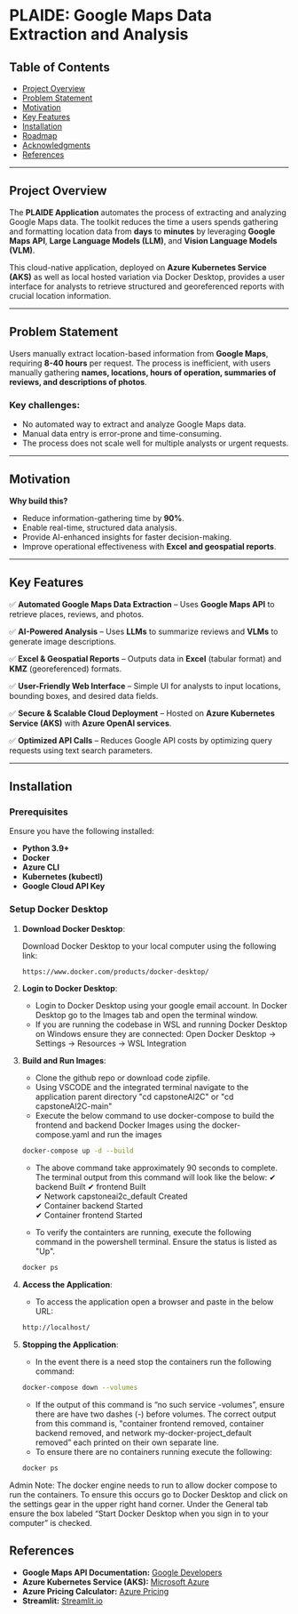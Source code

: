 # PLAIDE: Google Maps Data Extraction and Analysis

## Table of Contents
- [Project Overview](#project-overview)
- [Problem Statement](#problem-statement)
- [Motivation](#motivation)
- [Key Features](#key-features)
- [Installation](#installation)
- [Roadmap](#roadmap)
- [Acknowledgments](#acknowledgments)
- [References](#references)

---

## Project Overview

The **PLAIDE Application** automates the process of extracting and analyzing Google Maps data. The toolkit reduces the time a users spends gathering and formatting location data from **days** to **minutes** by leveraging **Google Maps API**, **Large Language Models (LLM)**, and **Vision Language Models (VLM)**.

This cloud-native application, deployed on **Azure Kubernetes Service (AKS)** as well as local hosted variation via Docker Desktop, provides a user interface for analysts to retrieve structured and georeferenced reports with crucial location information.

---

## Problem Statement

Users manually extract location-based information from **Google Maps**, requiring **8-40 hours** per request. The process is inefficient, with users manually gathering **names, locations, hours of operation, summaries of reviews, and descriptions of photos**.

### Key challenges:
- No automated way to extract and analyze Google Maps data.
- Manual data entry is error-prone and time-consuming.
- The process does not scale well for multiple analysts or urgent requests.

---

## Motivation

**Why build this?**
- Reduce information-gathering time by **90%**.
- Enable real-time, structured data analysis.
- Provide AI-enhanced insights for faster decision-making.
- Improve operational effectiveness with **Excel and geospatial reports**.

---

## Key Features

✅ **Automated Google Maps Data Extraction** – Uses **Google Maps API** to retrieve places, reviews, and photos.

✅ **AI-Powered Analysis** – Uses **LLMs** to summarize reviews and **VLMs** to generate image descriptions.

✅ **Excel & Geospatial Reports** – Outputs data in **Excel** (tabular format) and **KMZ** (georeferenced) formats.

✅ **User-Friendly Web Interface** – Simple UI for analysts to input locations, bounding boxes, and desired data fields.

✅ **Secure & Scalable Cloud Deployment** – Hosted on **Azure Kubernetes Service (AKS)** with **Azure OpenAI services**.

✅ **Optimized API Calls** – Reduces Google API costs by optimizing query requests using text search parameters.

---

## Installation

### Prerequisites
Ensure you have the following installed:
- **Python 3.9+**
- **Docker**
- **Azure CLI**
- **Kubernetes (kubectl)**
- **Google Cloud API Key**

### Setup Docker Desktop
1. **Download Docker Desktop**:

   Download Docker Desktop to your local computer using the following link:
   
   ```sh
   https://www.docker.com/products/docker-desktop/
   ```
   
3. **Login to Docker Desktop**:

   - Login to Docker Desktop using your google email account. In Docker Desktop go to the Images tab and open the terminal window.
   - If you are running the codebase in WSL and running Docker Desktop on Windows ensure they are connected: Open Docker Desktop → Settings → Resources → WSL Integration

4. **Build and Run Images**:

   - Clone the github repo or download code zipfile. 
   - Using VSCODE and the integrated terminal navigate to the application parent directory "cd capstoneAI2C" or "cd capstoneAI2C-main"
   - Execute the below command to use docker-compose to build the frontend and backend Docker Images using the docker-compose.yaml and run the images
   ```sh
   docker-compose up -d --build
   ```
   - The above command take approximately 90 seconds to complete. The terminal output from this command will look like the below:
      ✔ backend                       Built
      ✔ frontend                      Built                                                                                                                   
      ✔ Network capstoneai2c_default  Created                                                                                                                 
      ✔ Container backend             Started                                                                                                                
      ✔ Container frontend            Started
  
   - To verify the containters are running, execute the following command in the powershell terminal. Ensure the status is listed as "Up".
   
   ```sh
   docker ps
   ```

8. **Access the Application**:
   - To access the application open a browser and paste in the below URL:
     
   ```sh
   http://localhost/
   ```

9. **Stopping the Application**:
   - In the event there is a need stop the containers run the following command:

   ```sh
   docker-compose down --volumes
   ```
   - If the output of this command is “no such service -volumes”, ensure there are have two dashes (-) before volumes. The correct output from this command is, "container frontend removed, container backend removed, and network my-docker-project_default removed” each printed on their own separate line.
   - To ensure there are no containers running execute the following:
      
   ```sh
   docker ps
   ```

Admin Note: The docker engine needs to run to allow docker compose to run the containers. To ensure this occurs go to Docker Desktop and click on the settings gear in the upper right hand corner. Under the General tab ensure the box labeled “Start Docker Desktop when you sign in to your computer” is checked. 

## References

- **Google Maps API Documentation:** [Google Developers](https://developers.google.com/maps/documentation/places/web-service)
- **Azure Kubernetes Service (AKS):** [Microsoft Azure](https://azure.microsoft.com/en-us/products/kubernetes-service)
- **Azure Pricing Calculator:** [Azure Pricing](https://azure.microsoft.com/en-us/pricing/calculator/)
- **Streamlit:** [Streamlit.io](https://streamlit.io/)
